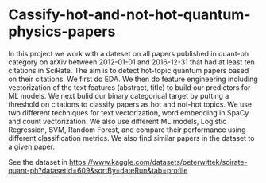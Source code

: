 # Cassify-hot-and-not-hot-quantum-physics-papers
In this project we work with a dateset on all papers published in quant-ph category on arXiv between 2012-01-01 and 2016-12-31 that had at least ten citations in SciRate.
The aim is to detect hot-topic quantum papers based on their citations. 
We first do EDA. 
We then do feature engineering including vectorization of the text features (abstract, title) to build our predictors for ML models.
We next bulid our binary categorical target by putting a threshold on citations to classify papers as hot and not-hot topics. 
We use two different techniques for text vectorization, word embedding in SpaCy and count vectorization.
We also use different ML models, Logistic Regression, SVM, Random Forest, and compare their performance using different classification metrics. 
We also find similar papers in the dataset to a given paper. 

See the dataset in https://www.kaggle.com/datasets/peterwittek/scirate-quant-ph?datasetId=609&sortBy=dateRun&tab=profile
